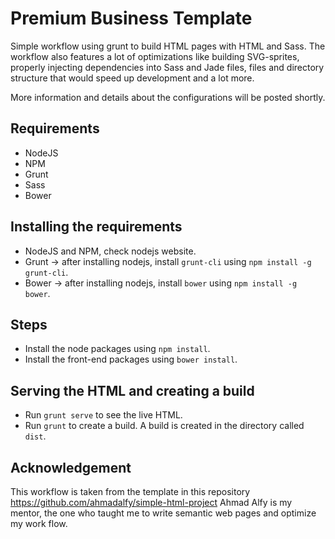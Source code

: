 # Premium Business Template

Simple workflow using grunt to build HTML pages with HTML and Sass. The workflow also features a lot of optimizations like building SVG-sprites, properly injecting dependencies into Sass and Jade files, files and directory structure that would speed up development and a lot more.

More information and details about the configurations will be posted shortly.

## Requirements

* NodeJS
* NPM
* Grunt
* Sass
* Bower

## Installing the requirements

- NodeJS and NPM, check nodejs website.
- Grunt -> after installing nodejs, install `grunt-cli` using `npm install -g grunt-cli`.
- Bower -> after installing nodejs, install `bower` using `npm install -g bower`.

## Steps

- Install the node packages using `npm install`.
- Install the front-end packages using `bower install`.

## Serving the HTML and creating a build

- Run `grunt serve` to see the live HTML.
- Run `grunt` to create a build. A build is created in the directory called `dist`.

## Acknowledgement
This workflow is taken from the template in this repository https://github.com/ahmadalfy/simple-html-project
Ahmad Alfy is my mentor, the one who taught me to write semantic web pages and optimize my work flow.
